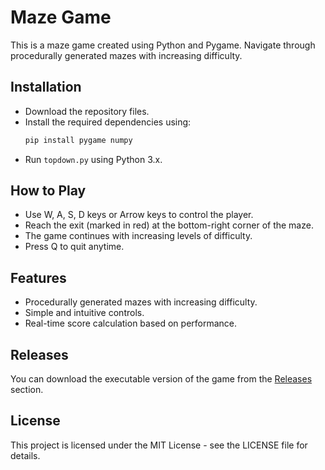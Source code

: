 # Maze Game

This is a maze game created using Python and Pygame. Navigate through procedurally generated mazes with increasing difficulty.

## Installation

- Download the repository files.
- Install the required dependencies using:
    ```bash
    pip install pygame numpy
    ```
- Run `topdown.py` using Python 3.x.

## How to Play

- Use W, A, S, D keys or Arrow keys to control the player.
- Reach the exit (marked in red) at the bottom-right corner of the maze.
- The game continues with increasing levels of difficulty.
- Press Q to quit anytime.

## Features

- Procedurally generated mazes with increasing difficulty.
- Simple and intuitive controls.
- Real-time score calculation based on performance.

## Releases

You can download the executable version of the game from the [Releases](https://github.com/YourUsername/Maze-Game/releases/) section.

## License

This project is licensed under the MIT License - see the LICENSE file for details.
